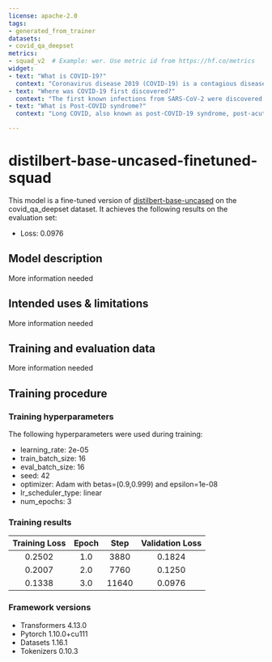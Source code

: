 ```yaml
---
license: apache-2.0
tags:
- generated_from_trainer
datasets:
- covid_qa_deepset
metrics:
- squad_v2  # Example: wer. Use metric id from https://hf.co/metrics
widget:
- text: "What is COVID-19?"
  context: "Coronavirus disease 2019 (COVID-19) is a contagious disease caused by severe acute respiratory syndrome coronavirus 2 (SARS-CoV-2). The first known case was identified in Wuhan, China, in December 2019.[7] The disease has since spread worldwide, leading to an ongoing pandemic."
- text: "Where was COVID-19 first discovered?"
  context: "The first known infections from SARS-CoV-2 were discovered in Wuhan, China. The original source of viral transmission to humans remains unclear, as does whether the virus became pathogenic before or after the spillover event."
- text: "What is Post-COVID syndrome?"
  context: "Long COVID, also known as post-COVID-19 syndrome, post-acute sequelae of COVID-19 (PASC), or chronic COVID syndrome (CCS) is a condition characterized by long-term sequelae appearing or persisting after the typical convalescence period of COVID-19. Long COVID can affect nearly every organ system, with sequelae including respiratory system disorders, nervous system and neurocognitive disorders, mental health disorders, metabolic disorders, cardiovascular disorders, gastrointestinal disorders, malaise, fatigue, musculoskeletal pain, and anemia. A wide range of symptoms are commonly reported, including fatigue, headaches, shortness of breath, anosmia (loss of smell), parosmia (distorted smell), muscle weakness, low fever and cognitive dysfunction."

---
```


<!-- This model card has been generated automatically according to the information the Trainer had access to. You
should probably proofread and complete it, then remove this comment. -->

# distilbert-base-uncased-finetuned-squad

This model is a fine-tuned version of [distilbert-base-uncased](https://huggingface.co/distilbert-base-uncased) on the covid_qa_deepset dataset.
It achieves the following results on the evaluation set:
- Loss: 0.0976

## Model description

More information needed

## Intended uses & limitations

More information needed

## Training and evaluation data

More information needed

## Training procedure

### Training hyperparameters

The following hyperparameters were used during training:
- learning_rate: 2e-05
- train_batch_size: 16
- eval_batch_size: 16
- seed: 42
- optimizer: Adam with betas=(0.9,0.999) and epsilon=1e-08
- lr_scheduler_type: linear
- num_epochs: 3

### Training results

| Training Loss | Epoch | Step  | Validation Loss |
|:-------------:|:-----:|:-----:|:---------------:|
| 0.2502        | 1.0   | 3880  | 0.1824          |
| 0.2007        | 2.0   | 7760  | 0.1250          |
| 0.1338        | 3.0   | 11640 | 0.0976          |


### Framework versions

- Transformers 4.13.0
- Pytorch 1.10.0+cu111
- Datasets 1.16.1
- Tokenizers 0.10.3

